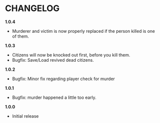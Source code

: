 # CHANGELOG
**1.0.4**
- Murderer and victim is now properly replaced if the person killed is one of them.

**1.0.3**
- Citizens will now be knocked out first, before you kill them.
- Bugfix: Save/Load revived dead citizens.

**1.0.2**
- Bugfix: Minor fix regarding player check for murder

**1.0.1**
- Bugfix: murder happened a little too early.

**1.0.0**
- Initial release